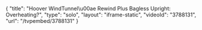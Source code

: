 {
    "title": "Hoover WindTunnel\u00ae Rewind Plus Bagless Upright: Overheating?",
    "type": "solo",
    "layout": "iframe-static",
    "videoId": "3788131",
    "url": "\/tvpembed\/3788131"
}